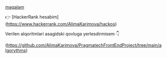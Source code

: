 [məqaləm](https://medium.com/@sunnyway1992)    

:point_right: [HackerRank hesabim] (https://www.hackerrank.com/AlimaKarimova/hackos)

Verilen alqoritmlari asagidski qovluga yerlesdirmisem  :point_down:    

(https://github.com/AlimaKarimova/PragmatechFrontEndProject/tree/main/algorythms)
